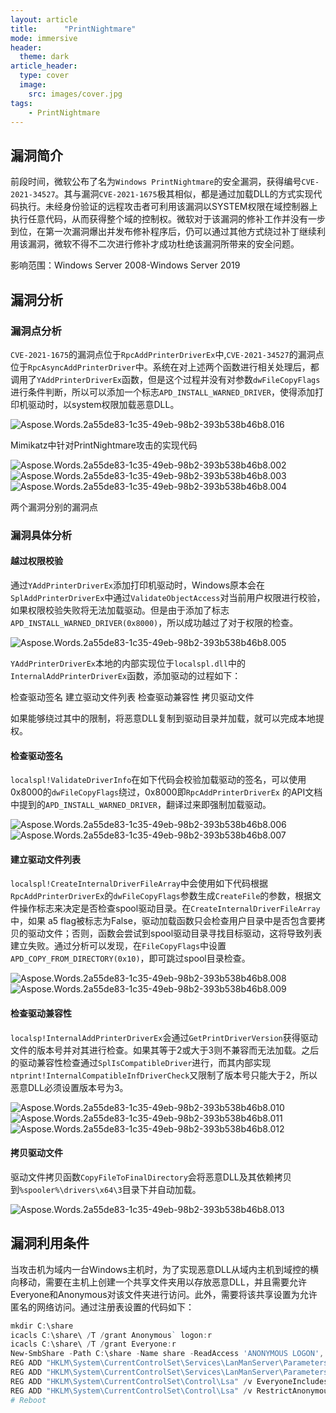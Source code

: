 ```yaml
---
layout: article
title:      "PrintNightmare"
mode: immersive
header:
  theme: dark
article_header:
  type: cover
  image:
    src: images/cover.jpg
tags:
    - PrintNightmare
---
```


## 漏洞简介

前段时间，微软公布了名为`Windows PrintNightmare`的安全漏洞，获得编号`CVE-2021-34527`。其与漏洞`CVE-2021-1675`极其相似，都是通过加载DLL的方式实现代码执行。未经身份验证的远程攻击者可利用该漏洞以SYSTEM权限在域控制器上执行任意代码，从而获得整个域的控制权。微软对于该漏洞的修补工作并没有一步到位，在第一次漏洞爆出并发布修补程序后，仍可以通过其他方式绕过补丁继续利用该漏洞，微软不得不二次进行修补才成功杜绝该漏洞所带来的安全问题。

影响范围：Windows Server 2008-Windows Server 2019

## 漏洞分析

### 漏洞点分析

`CVE-2021-1675`的漏洞点位于`RpcAddPrinterDriverEx`中,`CVE-2021-34527`的漏洞点位于`RpcAsyncAddPrinterDriver`中。系统在对上述两个函数进行相关处理后，都调用了`YAddPrinterDriverEx`函数，但是这个过程并没有对参数`dwFileCopyFlags`进行条件判断，所以可以添加一个标志`APD_INSTALL_WARNED_DRIVER`，使得添加打印机驱动时，以system权限加载恶意DLL。

![Aspose.Words.2a55de83-1c35-49eb-98b2-393b538b46b8.016](https://cdn.jsdelivr.net/gh/dre4merp/Drawing-bed@main/images/Aspose.Words.2a55de83-1c35-49eb-98b2-393b538b46b8.016.png)

Mimikatz中针对PrintNightmare攻击的实现代码

![Aspose.Words.2a55de83-1c35-49eb-98b2-393b538b46b8.002](https://cdn.jsdelivr.net/gh/dre4merp/Drawing-bed@main/images/Aspose.Words.2a55de83-1c35-49eb-98b2-393b538b46b8.002.png)
![Aspose.Words.2a55de83-1c35-49eb-98b2-393b538b46b8.003](https://cdn.jsdelivr.net/gh/dre4merp/Drawing-bed@main/images/Aspose.Words.2a55de83-1c35-49eb-98b2-393b538b46b8.003.png)
![Aspose.Words.2a55de83-1c35-49eb-98b2-393b538b46b8.004](https://cdn.jsdelivr.net/gh/dre4merp/Drawing-bed@main/images/Aspose.Words.2a55de83-1c35-49eb-98b2-393b538b46b8.004.png)

两个漏洞分别的漏洞点

### 漏洞具体分析

#### 越过权限校验

通过`YAddPrinterDriverEx`添加打印机驱动时，Windows原本会在`SplAddPrinterDriverEx`中通过`ValidateObjectAccess`对当前用户权限进行校验，如果权限校验失败将无法加载驱动。但是由于添加了标志`APD_INSTALL_WARNED_DRIVER(0x8000)`，所以成功越过了对于权限的检查。

![Aspose.Words.2a55de83-1c35-49eb-98b2-393b538b46b8.005](https://cdn.jsdelivr.net/gh/dre4merp/Drawing-bed@main/images/Aspose.Words.2a55de83-1c35-49eb-98b2-393b538b46b8.005.png)

`YAddPrinterDriverEx`本地的内部实现位于`localspl.dll`中的`InternalAddPrinterDriverEx`函数，添加驱动的过程如下：

 检查驱动签名
 建立驱动文件列表
 检查驱动兼容性
 拷贝驱动文件

如果能够绕过其中的限制，将恶意DLL复制到驱动目录并加载，就可以完成本地提权。

#### 检查驱动签名

`localspl!ValidateDriverInfo`在如下代码会校验加载驱动的签名，可以使用0x8000的`dwFileCopyFlags`绕过，0x8000即`RpcAddPrinterDriverEx` 的API文档中提到的`APD_INSTALL_WARNED_DRIVER`，翻译过来即强制加载驱动。

![Aspose.Words.2a55de83-1c35-49eb-98b2-393b538b46b8.006](https://cdn.jsdelivr.net/gh/dre4merp/Drawing-bed@main/images/Aspose.Words.2a55de83-1c35-49eb-98b2-393b538b46b8.006.png)
![Aspose.Words.2a55de83-1c35-49eb-98b2-393b538b46b8.007](https://cdn.jsdelivr.net/gh/dre4merp/Drawing-bed@main/images/Aspose.Words.2a55de83-1c35-49eb-98b2-393b538b46b8.007.png)

#### 建立驱动文件列表

`localspl!CreateInternalDriverFileArray`中会使用如下代码根据`RpcAddPrinterDriverEx`的`dwFileCopyFlags`参数生成`CreateFile`的参数，根据文件操作标志来决定是否检查spool驱动目录。在`CreateInternalDriverFileArray`中，如果 a5 flag被标志为False，驱动加载函数只会检查用户目录中是否包含要拷贝的驱动文件；否则，函数会尝试到spool驱动目录寻找目标驱动，这将导致列表建立失败。通过分析可以发现，在`FileCopyFlags`中设置`APD_COPY_FROM_DIRECTORY(0x10)`，即可跳过spool目录检查。

![Aspose.Words.2a55de83-1c35-49eb-98b2-393b538b46b8.008](https://cdn.jsdelivr.net/gh/dre4merp/Drawing-bed@main/images/Aspose.Words.2a55de83-1c35-49eb-98b2-393b538b46b8.008.png)
![Aspose.Words.2a55de83-1c35-49eb-98b2-393b538b46b8.009](https://cdn.jsdelivr.net/gh/dre4merp/Drawing-bed@main/images/Aspose.Words.2a55de83-1c35-49eb-98b2-393b538b46b8.009.png)

#### 检查驱动兼容性

`localsp!InternalAddPrinterDriverEx`会通过`GetPrintDriverVersion`获得驱动文件的版本号并对其进行检查。如果其等于2或大于3则不兼容而无法加载。之后的驱动兼容性检查通过`SplIsCompatibleDriver`进行，而其内部实现`ntprint!InternalCompatibleInfDriverCheck`又限制了版本号只能大于2，所以恶意DLL必须设置版本号为3。

![Aspose.Words.2a55de83-1c35-49eb-98b2-393b538b46b8.010](https://cdn.jsdelivr.net/gh/dre4merp/Drawing-bed@main/images/Aspose.Words.2a55de83-1c35-49eb-98b2-393b538b46b8.010.png)
![Aspose.Words.2a55de83-1c35-49eb-98b2-393b538b46b8.011](https://cdn.jsdelivr.net/gh/dre4merp/Drawing-bed@main/images/Aspose.Words.2a55de83-1c35-49eb-98b2-393b538b46b8.011.png)
![Aspose.Words.2a55de83-1c35-49eb-98b2-393b538b46b8.012](https://cdn.jsdelivr.net/gh/dre4merp/Drawing-bed@main/images/Aspose.Words.2a55de83-1c35-49eb-98b2-393b538b46b8.012.png)

#### 拷贝驱动文件

驱动文件拷贝函数`CopyFileToFinalDirectory`会将恶意DLL及其依赖拷贝到`%spooler%\drivers\x64\3`目录下并自动加载。

![Aspose.Words.2a55de83-1c35-49eb-98b2-393b538b46b8.013](https://cdn.jsdelivr.net/gh/dre4merp/Drawing-bed@main/images/Aspose.Words.2a55de83-1c35-49eb-98b2-393b538b46b8.013.png)

## 漏洞利用条件

当攻击机为域内一台Windows主机时，为了实现恶意DLL从域内主机到域控的横向移动，需要在主机上创建一个共享文件夹用以存放恶意DLL，并且需要允许Everyone和Anonymous对该文件夹进行访问。此外，需要将该共享设置为允许匿名的网络访问。通过注册表设置的代码如下：

``` powershell
mkdir C:\share
icacls C:\share\ /T /grant Anonymous` logon:r
icacls C:\share\ /T /grant Everyone:r
New-SmbShare -Path C:\share -Name share -ReadAccess 'ANONYMOUS LOGON','Everyone'
REG ADD "HKLM\System\CurrentControlSet\Services\LanManServer\Parameters" /v NullSessionPipes /t REG_MULTI_SZ /d srvsvc /f 
REG ADD "HKLM\System\CurrentControlSet\Services\LanManServer\Parameters" /v NullSessionShares /t REG_MULTI_SZ /d share /f
REG ADD "HKLM\System\CurrentControlSet\Control\Lsa" /v EveryoneIncludesAnonymous /t REG_DWORD /d 1 /f
REG ADD "HKLM\System\CurrentControlSet\Control\Lsa" /v RestrictAnonymous /t REG_DWORD /d 0 /f
# Reboot
```
